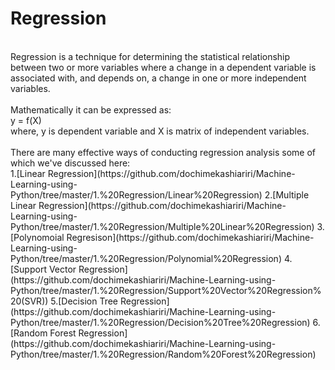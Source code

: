 # Regression<br>
<br>
Regression is a technique for determining the statistical relationship between two or more variables where a change in a dependent variable is associated with, and depends on, a change in one or more independent variables. <br>
<br>
Mathematically it can be expressed as: <br>
y = f(X) <br>
where, y is dependent variable and X is matrix of independent variables.<br>
<br>
There are many effective ways of conducting regression analysis some of which we've discussed here: <br>
1.[Linear Regression](https://github.com/dochimekashiariri/Machine-Learning-using-Python/tree/master/1.%20Regression/Linear%20Regression)
2.[Multiple Linear Regression](https://github.com/dochimekashiariri/Machine-Learning-using-Python/tree/master/1.%20Regression/Multiple%20Linear%20Regression)
3.[Polynomoial Regresison](https://github.com/dochimekashiariri/Machine-Learning-using-Python/tree/master/1.%20Regression/Polynomial%20Regression)
4.[Support Vector Regression](https://github.com/dochimekashiariri/Machine-Learning-using-Python/tree/master/1.%20Regression/Support%20Vector%20Regression%20(SVR))
5.[Decision Tree Regression](https://github.com/dochimekashiariri/Machine-Learning-using-Python/tree/master/1.%20Regression/Decision%20Tree%20Regression)
6.[Random Forest Regression](https://github.com/dochimekashiariri/Machine-Learning-using-Python/tree/master/1.%20Regression/Random%20Forest%20Regression)
